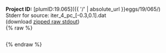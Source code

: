 **Project ID:** [plumID:19.065]({{ '/' | absolute_url }}eggs/19/065/)  
Stderr for source:  iter_4_pc_[-0.3,0.1].dat   
(download [zipped raw stdout](iter_4_pc_[-0.3,0.1].dat.plumed_master.stdout.txt.zip))  
{% raw %}
<pre>
</pre>
{% endraw %}
